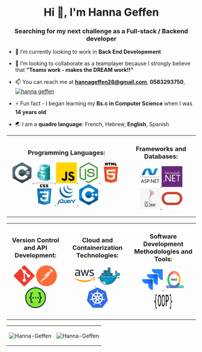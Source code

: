 <h1 align="center">Hi 👋, I'm Hanna Geffen</h1>
<h3 align="center">Searching for my next challenge as a Full-stack / Backend developer</h3>

- 🔭 I’m currently looking to work in **Back End Developement**

- 👯 I’m looking to collaborate as a teamplayer because I strongly believe that **"Teams work - makes the DREAM work!!"**

<!---
- 👨‍💻 All of my projects are available at [My Portfolio](https://Hanna-Geffen.github.io/portfolio/)
- 🌱 I continue to learn and develop my skills everyday ****
--->
- 📫 You can reach me at **hannageffen26@gmail.com**, **0583293750**, <a href="https://www.linkedin.com/in/hanna-geffen-9b253599/" target="blank"><img align="center" src="https://raw.githubusercontent.com/rahuldkjain/github-profile-readme-generator/master/src/images/icons/Social/linked-in-alt.svg" alt="hanna geffen" height="30" width="40" /></a>

- ⚡ Fun fact - I began learning my **Bs.c in Computer Science** when I was **14 years old**

- 🌏 I am a **quadro language**: French, Hebrew, **English**, Spanish
<!---
<h3 align="center">Languages and Tools:</h3>
<p align="center">
  <a href="https://learn.microsoft.com/en-us/dotnet/csharp/" target="_blank" rel="noreferrer"> <img src="https://raw.githubusercontent.com/Hanna-Geffen/Hanna-Geffen/main/csharp.svg" alt="C#" width="40" height="40"/> </a>
  <a href="https://www.w3schools.com/sql/sql_intro.asp" target="_blank" rel="noreferrer"> <img src="https://raw.githubusercontent.com/Hanna-Geffen/Hanna-Geffen/main/sql.jpg" alt="SQL" width="40" height="40"/> </a>
  <a href="https://developer.mozilla.org/en-US/docs/Web/JavaScript" target="_blank" rel="noreferrer"> <img src="https://raw.githubusercontent.com/Hanna-Geffen/Hanna-Geffen/main/javascript.svg" alt="Javascript" width="40" height="40"/>
  <a href="https://www.w3.org/html/" target="_blank" rel="noreferrer"> <img src="https://raw.githubusercontent.com/Hanna-Geffen/Hanna-Geffen/main/html5.svg" alt="HTML5" width="40" height="40"/> </a>
  <a href="https://www.w3schools.com/css/" target="_blank" rel="noreferrer"> <img src="https://raw.githubusercontent.com/Hanna-Geffen/Hanna-Geffen/main/css3.svg" alt="CSS3" width="40" height="40"/> </a>
  <a href="https://jquery.com/" target="_blank" rel="noreferrer"> <img src="https://raw.githubusercontent.com/Hanna-Geffen/Hanna-Geffen/main/jquery.webp" alt="jQuery" width="40" height="40"/> </a>
  <a href="https://isocpp.org/" target="_blank" rel="noreferrer"> <img src="https://raw.githubusercontent.com/Hanna-Geffen/Hanna-Geffen/main/cpp.svg" alt="C++" width="40" height="40"/> </a>  
  <a href="https://dotnet.microsoft.com/en-us/apps/aspnet" target="_blank" rel="noreferrer"> <img src="https://raw.githubusercontent.com/Hanna-Geffen/Hanna-Geffen/main/asp_net.png" alt="ASP.Net" width="40" height="40"/> </a>
  <a href="https://dotnet.microsoft.com/en-us/" target="_blank" rel="noreferrer"> <img src="https://raw.githubusercontent.com/Hanna-Geffen/Hanna-Geffen/main/dotnet.svg" alt=".Net" width="40" height="40"/> </a>
  <a href="https://www.microsoft.com/en-us/sql-server/sql-server-downloads" target="_blank" rel="noreferrer"> <img src="https://raw.githubusercontent.com/Hanna-Geffen/Hanna-Geffen/main/sql_server.jpg" alt="SQL Server" width="40" height="40"/> </a>
  <a href="https://www.oracle.com/" target="_blank" rel="noreferrer"> <img src="https://raw.githubusercontent.com/Hanna-Geffen/Hanna-Geffen/main/oracle.svg" alt="ORACLE" width="40" height="40"/> </a>
  <a href="https://git-scm.com/" target="_blank" rel="noreferrer"> <img src="https://raw.githubusercontent.com/Hanna-Geffen/Hanna-Geffen/main/git.svg" alt="Git" width="55" height="55"/> </a>
  <a href="https://jira.atlassian.com/" target="_blank" rel="noreferrer"> <img src="https://raw.githubusercontent.com/Hanna-Geffen/Hanna-Geffen/main/jira.png" alt="Jira" width="40" height="40"/> </a>
  <a href="https://postman.com" target="_blank" rel="noreferrer"> <img src="https://raw.githubusercontent.com/Hanna-Geffen/Hanna-Geffen/main/postman.svg" alt="Postman" width="40" height="40"/> </a>
  <a href="https://swagger.io/" target="_blank" rel="noreferrer"> <img src="https://raw.githubusercontent.com/Hanna-Geffen/Hanna-Geffen/main/swagger.svg" alt="Swagger" width="40" height="40"/> </a>
  <a href="https://aws.amazon.com/" target="_blank" rel="noreferrer"> <img src="https://raw.githubusercontent.com/Hanna-Geffen/Hanna-Geffen/main/aws.svg" alt="AWS" width="40" height="40"/> </a>
  <a href="https://www.docker.com/" target="_blank" rel="noreferrer"> <img src="https://raw.githubusercontent.com/Hanna-Geffen/Hanna-Geffen/main/docker.jpg" alt="Docker" width="60" height="50"/> </a>
  <a href="https://kubernetes.io/" target="_blank" rel="noreferrer"> <img src="https://raw.githubusercontent.com/Hanna-Geffen/Hanna-Geffen/main/kubernetes.svg" alt="Kubernetes" width="55" height="55"/> </a>
  <a href="https://nodejs.org" target="_blank" rel="noreferrer"> <img src="https://raw.githubusercontent.com/Hanna-Geffen/Hanna-Geffen/main/nodejs.svg" alt="Node.js" width="40" height="40"/> </a>
  <a href="https://www.atlassian.com/agile" target="_blank" rel="noreferrer"> <img src="https://raw.githubusercontent.com/Hanna-Geffen/Hanna-Geffen/main/agile.jpg" alt="Agile" width="40" height="40"/> </a>
  <a href="https://www.tutorialspoint.com/design_pattern/index.htm" target="_blank" rel="noreferrer"> <img src="https://raw.githubusercontent.com/Hanna-Geffen/Hanna-Geffen/main/oop.png" alt="OOP" width="40" height="40"/> </a>
</p>
  --->
  <table align="center" style="border: 1px solid transparent">
     <td align="center">
        <h3 align="center">Programming Languages:</h3>
        <p align=center>
           <a href="https://learn.microsoft.com/en-us/dotnet/csharp/" target="_blank" rel="noreferrer"> <img src="https://raw.githubusercontent.com/Hanna-Geffen/Hanna-Geffen/main/csharp.svg" alt="C#" width="55" height="55"/> </a>
           <a href="https://www.w3schools.com/sql/sql_intro.asp" target="_blank" rel="noreferrer"> <img src="https://raw.githubusercontent.com/Hanna-Geffen/Hanna-Geffen/main/sql.jpg" alt="SQL" width="55" height="55"/> </a>
           <a href="https://developer.mozilla.org/en-US/docs/Web/JavaScript" target="_blank" rel="noreferrer"> <img src="https://raw.githubusercontent.com/Hanna-Geffen/Hanna-Geffen/main/javascript.svg" alt="Javascript" width="55" height="55"/> </a>
           <a href="https://nodejs.org" target="_blank" rel="noreferrer"> <img src="https://raw.githubusercontent.com/Hanna-Geffen/Hanna-Geffen/main/nodejs.svg" alt="Node.js" width="55" height="55"/> </a>
           <a href="https://www.w3.org/html/" target="_blank" rel="noreferrer"> <img src="https://raw.githubusercontent.com/Hanna-Geffen/Hanna-Geffen/main/html5.svg" alt="HTML5" width="55" height="55"/> </a>
           <a href="https://www.w3schools.com/css/" target="_blank" rel="noreferrer"> <img src="https://raw.githubusercontent.com/Hanna-Geffen/Hanna-Geffen/main/css3.svg" alt="CSS3" width="55" height="55"/> </a>
           <a href="https://jquery.com/" target="_blank" rel="noreferrer"> <img src="https://raw.githubusercontent.com/Hanna-Geffen/Hanna-Geffen/main/jquery.webp" alt="jQuery" width="55" height="55"/> </a>
           <a href="https://isocpp.org/" target="_blank" rel="noreferrer"> <img src="https://raw.githubusercontent.com/Hanna-Geffen/Hanna-Geffen/main/cpp.svg" alt="C++" width="55" height="55"/> </a>
        </p>
     </td>
     <td align="center">
        <h3 align="center">Frameworks and Databases:</h3>
        <p align="center">
           <a href="https://dotnet.microsoft.com/en-us/apps/aspnet" target="_blank" rel="noreferrer"> <img src="https://raw.githubusercontent.com/Hanna-Geffen/Hanna-Geffen/main/asp_net.png" alt="ASP.Net" width="55" height="55"/> </a>
           <a href="https://dotnet.microsoft.com/en-us/" target="_blank" rel="noreferrer"> <img src="https://raw.githubusercontent.com/Hanna-Geffen/Hanna-Geffen/main/dotnet.svg" alt=".Net" width="55" height="55"/> </a>
           <a href="https://www.microsoft.com/en-us/sql-server/sql-server-downloads" target="_blank" rel="noreferrer"> <img src="https://raw.githubusercontent.com/Hanna-Geffen/Hanna-Geffen/main/sql_server.jpg" alt="SQL Server" width="55" height="55"/> </a>
           <a href="https://www.oracle.com/" target="_blank" rel="noreferrer"> <img src="https://raw.githubusercontent.com/Hanna-Geffen/Hanna-Geffen/main/oracle.svg" alt="ORACLE" width="55" height="55"/> </a>
        </p>
     </td>
  </table>
  <table style="border: 1px solid transparent">
     <td>
        <h3 align="center">Version Control and API Development:</h3>
        <p align="center">
           <a href="https://git-scm.com/" target="_blank" rel="noreferrer"> <img src="https://raw.githubusercontent.com/Hanna-Geffen/Hanna-Geffen/main/git.svg" alt="Git" width="55" height="55"/> </a>
           <a href="https://postman.com" target="_blank" rel="noreferrer"> <img src="https://raw.githubusercontent.com/Hanna-Geffen/Hanna-Geffen/main/postman.svg" alt="Postman" width="55" height="55"/> </a>
           <a href="https://swagger.io/" target="_blank" rel="noreferrer"> <img src="https://raw.githubusercontent.com/Hanna-Geffen/Hanna-Geffen/main/swagger.svg" alt="Swagger" width="55" height="55"/> </a>
        </p>
     </td>
     <td>
        <h3 align="center">Cloud and Containerization Technologies:</h3>
        <p align="center">
           <a href="https://aws.amazon.com/" target="_blank" rel="noreferrer"> <img src="https://raw.githubusercontent.com/Hanna-Geffen/Hanna-Geffen/main/aws.svg" alt="AWS" width="55" height="55"/> </a>
           <a href="https://www.docker.com/" target="_blank" rel="noreferrer"> <img src="https://raw.githubusercontent.com/Hanna-Geffen/Hanna-Geffen/main/docker.jpg" alt="Docker" width="65" height="55"/> </a>
           <a href="https://kubernetes.io/" target="_blank" rel="noreferrer"> <img src="https://raw.githubusercontent.com/Hanna-Geffen/Hanna-Geffen/main/kubernetes.svg" alt="Kubernetes" width="55" height="55"/> </a>
        </p>
     </td> 
     <td>
        <h3 align="center">Software Development Methodologies and Tools:</h3>
        <p align="center">
           <a href="https://jira.atlassian.com/" target="_blank" rel="noreferrer"> <img src="https://raw.githubusercontent.com/Hanna-Geffen/Hanna-Geffen/main/jira.png" alt="Jira" width="55" height="55"/> </a>
           <a href="https://www.atlassian.com/agile" target="_blank" rel="noreferrer"> <img src="https://raw.githubusercontent.com/Hanna-Geffen/Hanna-Geffen/main/agile.jpg" alt="Agile" width="55" height="55"/> </a>
           <a href="https://www.tutorialspoint.com/design_pattern/index.htm" target="_blank" rel="noreferrer"> <img src="https://raw.githubusercontent.com/Hanna-Geffen/Hanna-Geffen/main/oop.png" alt="OOP" width="55" height="55"/> </a>
        </p>       
     </td>
</table>

<table align="center">
     <td>
        <p><img align="center" src="https://github-readme-stats.vercel.app/api/top-langs?username=Hanna-Geffen&show_icons=true&locale=en&layout=compact" alt="Hanna-Geffen" /></p>
     </td>
     <td>
        <p><img align="center" src="https://github-readme-streak-stats.herokuapp.com/?user=Hanna-Geffen&" alt="Hanna-Geffen" /></p>
     </td>
</table>

<!---
Hanna-Geffen/Hanna-Geffen is a ✨ special ✨ repository because its `README.md` (this file) appears on your GitHub profile.
You can click the Preview link to take a look at your changes.
--->
